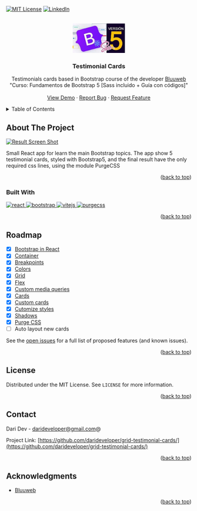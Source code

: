 <!-- Improved compatibility of back to top link: See: https://github.com/othneildrew/Best-README-Template/pull/73 -->
<a name="readme-top"></a>
<!--
*** Thanks for checking out the Best-README-Template. If you have a suggestion
*** that would make this better, please fork the repo and create a pull request
*** or simply open an issue with the tag "enhancement".
*** Don't forget to give the project a star!
*** Thanks again! Now go create something AMAZING! :D
-->



<!-- PROJECT SHIELDS -->
<!--
*** I'm using markdown "reference style" links for readability.
*** Reference links are enclosed in brackets [ ] instead of parentheses ( ).
*** See the bottom of this document for the declaration of the reference variables
*** for contributors-url, forks-url, etc. This is an optional, concise syntax you may use.
*** https://www.markdownguide.org/basic-syntax/#reference-style-links
-->
[![MIT License][license-shield]][license-url]
[![LinkedIn][linkedin-shield]][linkedin-url]



<!-- PROJECT LOGO -->
<br />
<div align="center">
  <a href="https://github.com/darideveloper/grid-testimonial-cards/">
    <img src="public/logo.jpg" alt="Logo" height="80">
  </a>

<h3 align="center">Testimonial Cards</h3>

  <p align="center">
    Testimonials cards based in Bootstrap course of the developer   
    <a href="https://www.youtube.com/c/Bluuweb">
Bluuweb</a> "Curso: Fundamentos de Bootstrap 5 [Sass incluido + Guía con códigos]"
    <br />
    <br />
    <a href="https://darideveloper.github.io/grid-testimonial-cards/">View Demo</a>
    ·
    <a href="https://github.com/darideveloper/grid-testimonial-cards/issues">Report Bug</a>
    ·
    <a href="https://github.com/darideveloper/grid-testimonial-cards/issues">Request Feature</a>
  </p>
</div>

<!-- TABLE OF CONTENTS -->
<details>
  <summary>Table of Contents</summary>
  <ol>
    <li>
      <a href="#about-the-project">About The Project</a>
      <ul>
        <li><a href="#built-with">Built With</a></li>
      </ul>
    </li>
    <li><a href="#roadmap">Roadmap</a></li>
    <li><a href="#license">License</a></li>
    <li><a href="#contact">Contact</a></li>
    <li><a href="#acknowledgments">Acknowledgments</a></li>
  </ol>
</details>



<!-- ABOUT THE PROJECT -->
## About The Project

[![Result Screen Shot][product-screenshot]](https://darideveloper.github.io/grid-testimonial-cards/)

Small React app for learn the main Bootstrap topics. The app show 5 testimonial cards, styled with Bootstrap5, and the final result have the only required css lines, using the module PurgeCSS

<p align="right">(<a href="#readme-top">back to top</a>)</p>



### Built With

<a href="https://es.reactjs.org/">
  <img src="https://cdn.svgporn.com/logos/react.svg" width="50" alt="react" title="react">
</a>
<a href="https://getbootstrap.com/">
  <img src="https://cdn.svgporn.com/logos/bootstrap.svg" width="50" alt="bootstrap" title="bootstrap">
</a>
<a href="https://vitejs.dev/">
  <img src="https://cdn.svgporn.com/logos/vitejs.svg" width="50" alt="vitejs" title="vitejs">
</a>
<a href="https://purgecss.com/">
  <img src="https://i.imgur.com/UEiUiJ0.png" width="50" alt="purgecss" title="purgecss">
</a>

<p align="right">(<a href="#readme-top">back to top</a>)</p>

<!-- ROADMAP -->
## Roadmap


- [x] [Bootstrap in React](notes/Bootstrap%20in%20React%207d3f4caccce84e7c804daacb3d0b27ec.md)
- [x] [Container](notes/Container%20db0b2f5cf35f45c8801f01da44dae12b.md)
- [x] [Breakpoints](notes/Breakpoints%20fdabe2281bc44de9965804ab73fdeaf2.md)
- [x] [Colors](notes/Colors%2045b6a16b7f954a94a14a9af27a85fcdb.md)
- [x] [Grid](notes/Grid%205c084ac018484445b9da8b69f78bb99f.md)
- [x] [Flex](notes/Flex%20fc6b710b738c484697530e0e95908e43.md)
- [x] [Custom media queries](notes/Custom%20media%20queries%20bf7b9cef41104d4ab76172ab232eb332.md)
- [x] [Cards](notes/Cards%20763a4f94930e4c4e94f592d574453489.md)
- [x] [Custom cards](notes/Custom%20cards%2065a9145fe6034fa380d674e256a50304.md)
- [x] [Cutomize styles](notes/Cutomize%20styles%20e687f4def35143f399fca1473a283055.md)
- [x] [Shadows](notes/Shadows%20b1742cd45abb43b6bff2ad0970fa4d5d.md)
- [x] [Purge CSS](notes/Purge%20CSS%20ff44418b92374f21ac0ec63a7ca6e63b.md)
- [ ] Auto layout new cards

See the [open issues](https://github.com/darideveloper/grid-testimonial-cards/issues) for a full list of proposed features (and known issues).

<p align="right">(<a href="#readme-top">back to top</a>)</p>


<!-- LICENSE -->
## License

Distributed under the MIT License. See `LICENSE` for more information.

<p align="right">(<a href="#readme-top">back to top</a>)</p>



<!-- CONTACT -->
## Contact

Dari Dev - darideveloper@gmail.com@

Project Link: [https://github.com/darideveloper/grid-testimonial-cards/](https://github.com/darideveloper/grid-testimonial-cards/)

<p align="right">(<a href="#readme-top">back to top</a>)</p>



<!-- ACKNOWLEDGMENTS -->
## Acknowledgments

* [Bluuweb](https://www.youtube.com/c/Bluuweb)

<p align="right">(<a href="#readme-top">back to top</a>)</p>



<!-- MARKDOWN LINKS & IMAGES -->
<!-- https://www.markdownguide.org/basic-syntax/#reference-style-links -->
[contributors-shield]: https://img.shields.io/github/contributors/darideveloper/grid-testimonial-cards.svg?style=for-the-badge
[contributors-url]: https://github.com/darideveloper/grid-testimonial-cards//graphs/contributors
[forks-shield]: https://img.shields.io/github/forks/darideveloper/grid-testimonial-cards.svg?style=for-the-badge
[forks-url]: https://github.com/darideveloper/grid-testimonial-cards//network/members
[stars-shield]: https://img.shields.io/github/stars/darideveloper/grid-testimonial-cards.svg?style=for-the-badge
[stars-url]: https://github.com/darideveloper/grid-testimonial-cards//stargazers
[issues-shield]: https://img.shields.io/github/issues/darideveloper/grid-testimonial-cards.svg?style=for-the-badge
[issues-url]: https://github.com/darideveloper/grid-testimonial-cards/issues
[license-shield]: https://img.shields.io/github/license/darideveloper/task-board-app.svg?style=for-the-badge
[license-url]: https://github.com/darideveloper/grid-testimonial-cards//blob/master/LICENSE
[linkedin-shield]: https://img.shields.io/badge/-LinkedIn-black.svg?style=for-the-badge&logo=linkedin&colorB=555
[linkedin-url]: https://www.linkedin.com/in/francisco-dari-hernandez-6456b6181/
[product-screenshot]: public/screenshot.gif
[Next.js]: https://img.shields.io/badge/next.js-000000?style=for-the-badge&logo=nextdotjs&logoColor=white
[Next-url]: https://nextjs.org/
[React.js]: https://img.shields.io/badge/React-20232A?style=for-the-badge&logo=react&logoColor=61DAFB
[React-url]: https://reactjs.org/
[Vite.js]: public/shelds/vite.svg
[Vite-url]: https://reactjs.org/
[Tailwind.CSS]: https://img.shields.io/badge/tailwindcss-%2338B2AC.svg?style=for-the-badge&logo=tailwind-css&logoColor=white
[TailwindCSS-url]: https://reactjs.org/
[Vue.js]: public/shelds/vite.svg
[Vue-url]: https://vitejs.dev/
[Angular.io]: https://img.shields.io/badge/Angular-DD0031?style=for-the-badge&logo=angular&logoColor=white
[Angular-url]: https://angular.io/
[Svelte.dev]: https://img.shields.io/badge/Svelte-4A4A55?style=for-the-badge&logo=svelte&logoColor=FF3E00
[Svelte-url]: https://svelte.dev/
[Laravel.com]: https://img.shields.io/badge/Laravel-FF2D20?style=for-the-badge&logo=laravel&logoColor=white
[Laravel-url]: https://laravel.com
[Bootstrap.com]: https://img.shields.io/badge/Bootstrap-563D7C?style=for-the-badge&logo=bootstrap&logoColor=white
[Bootstrap-url]: https://getbootstrap.com
[JQuery.com]: https://img.shields.io/badge/jQuery-0769AD?style=for-the-badge&logo=jquery&logoColor=white
[JQuery-url]: https://jquery.com 
